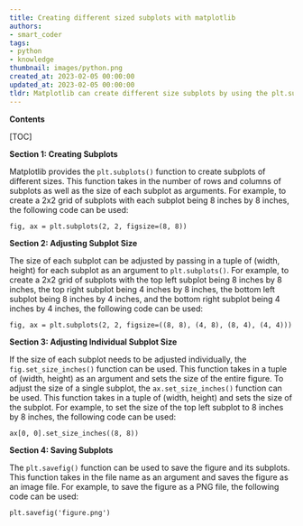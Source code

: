 ```yaml
---
title: Creating different sized subplots with matplotlib
authors:
- smart_coder
tags:
- python
- knowledge
thumbnail: images/python.png
created_at: 2023-02-05 00:00:00
updated_at: 2023-02-05 00:00:00
tldr: Matplotlib can create different size subplots by using the plt.subplots() function and passing in the desired number of rows and columns.
---
```


**Contents**

[TOC]

**Section 1: Creating Subplots**

Matplotlib provides the `plt.subplots()` function to create subplots of different sizes. This function takes in the number of rows and columns of subplots as well as the size of each subplot as arguments. For example, to create a 2x2 grid of subplots with each subplot being 8 inches by 8 inches, the following code can be used:

```
fig, ax = plt.subplots(2, 2, figsize=(8, 8))
```

**Section 2: Adjusting Subplot Size**

The size of each subplot can be adjusted by passing in a tuple of (width, height) for each subplot as an argument to `plt.subplots()`. For example, to create a 2x2 grid of subplots with the top left subplot being 8 inches by 8 inches, the top right subplot being 4 inches by 8 inches, the bottom left subplot being 8 inches by 4 inches, and the bottom right subplot being 4 inches by 4 inches, the following code can be used:

```
fig, ax = plt.subplots(2, 2, figsize=((8, 8), (4, 8), (8, 4), (4, 4)))
```

**Section 3: Adjusting Individual Subplot Size**

If the size of each subplot needs to be adjusted individually, the `fig.set_size_inches()` function can be used. This function takes in a tuple of (width, height) as an argument and sets the size of the entire figure. To adjust the size of a single subplot, the `ax.set_size_inches()` function can be used. This function takes in a tuple of (width, height) and sets the size of the subplot. For example, to set the size of the top left subplot to 8 inches by 8 inches, the following code can be used:

```
ax[0, 0].set_size_inches((8, 8))
```

**Section 4: Saving Subplots**

The `plt.savefig()` function can be used to save the figure and its subplots. This function takes in the file name as an argument and saves the figure as an image file. For example, to save the figure as a PNG file, the following code can be used:

```
plt.savefig('figure.png')
```
